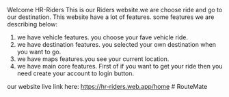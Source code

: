 Welcome HR-Riders
This is our Riders website.we are choose ride and go to our destination.
This website have a lot of features.
some features we are describing below:
1. we have vehicle features. you choose your fave vehicle ride.
2. we have destination features. you selected your own destination when you want to go.
3. we have maps features.you see your current location.
4. we have main core features. First of if you want to get your ride then you need create your account to login button.

our website live link here: https://hr-riders.web.app/home
#   R o u t e M a t e  
 